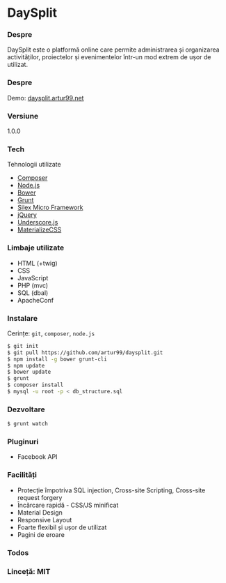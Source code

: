 ﻿# DaySplit
### Despre
DaySplit este o platformă online care permite administrarea și organizarea activităților, proiectelor și evenimentelor într-un mod extrem de ușor de utilizat.

### Despre
Demo: [daysplit.artur99.net]

### Versiune
1.0.0

### Tech
Tehnologii utilizate
* [Composer]
* [Node.js]
* [Bower]
* [Grunt]
* [Silex Micro Framework]
* [jQuery]
* [Underscore.js]
* [MaterializeCSS]

### Limbaje utilizate
* HTML (+twig)
* CSS
* JavaScript
* PHP (mvc)
* SQL (dbal)
* ApacheConf

### Instalare
Cerințe: `git`, `composer`, `node.js`

```sh
$ git init
$ git pull https://github.com/artur99/daysplit.git
$ npm install -g bower grunt-cli
$ npm update
$ bower update
$ grunt
$ composer install
$ mysql -u root -p < db_structure.sql
```

### Dezvoltare

```sh
$ grunt watch
```

### Pluginuri

* Facebook API

### Facilități

* Protecție împotriva SQL injection, Cross-site Scripting, Cross-site request forgery
* Încărcare rapidă - CSS/JS minificat
* Material Design
* Responsive Layout
* Foarte flexibil și ușor de utilizat
* Pagini de eroare


### Todos


### Linceță: MIT

   [Composer]: <https://getcomposer.org/>
   [node.js]: <http://nodejs.org>
   [bower]: <http://bower.io/>
   [materializecss]: <http://materializecss.com/>
   [Silex Micro Framework]: <http://silex.sensiolabs.org/>
   [grunt]: <http://gruntjs.com/>

   [Twitter Bootstrap]: <http://twitter.github.com/bootstrap/>
   [keymaster.js]: <https://github.com/madrobby/keymaster>
   [jQuery]: <http://jquery.com>
   [Underscore.js]: <http://underscorejs.org/>
   [Gulp]: <http://gulpjs.com>
   [daysplit.artur99.net]: <http://daysplit.artur99.net/account>
